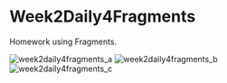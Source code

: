 # Week2Daily4Fragments
Homework using Fragments.

![week2daily4fragments_a](https://user-images.githubusercontent.com/10855748/51453842-ba5eca00-1d0f-11e9-8365-5daa0840b6b0.PNG)
![week2daily4fragments_b](https://user-images.githubusercontent.com/10855748/51453843-ba5eca00-1d0f-11e9-9589-5838ba00f4cc.PNG)
![week2daily4fragments_c](https://user-images.githubusercontent.com/10855748/51453844-baf76080-1d0f-11e9-9737-cdb7a2675319.PNG)
